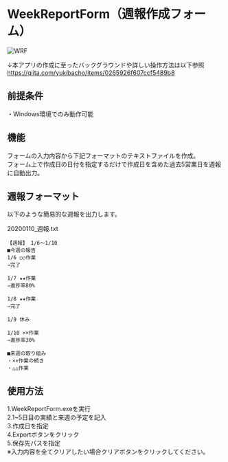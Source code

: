 # WeekReportForm（週報作成フォーム）
![WRF](https://user-images.githubusercontent.com/57794992/72134921-9422b600-33c8-11ea-96e3-53c83c2dfe9a.png)

↓本アプリの作成に至ったバックグラウンドや詳しい操作方法は以下参照
https://qiita.com/yukibacho/items/0265926f607ccf5489b8

## 前提条件
・Windows環境でのみ動作可能

## 機能
フォームの入力内容から下記フォーマットのテキストファイルを作成。<br>
フォーム上で作成日の日付を指定するだけで作成日を含めた過去5営業日を週報に自動出力。

## 週報フォーマット
以下のような簡易的な週報を出力します。

20200110_週報.txt
``` 
【週報】 1/6～1/10
■今週の報告
1/6 ○○作業
→完了

1/7 ★★作業
⇒進捗率80%

1/8 ★★作業
⇒完了

1/9 休み

1/10 ××作業
⇒進捗率30%

■来週の取り組み
・××作業の続き
・△△作業
```

## 使用方法
1.WeekReportForm.exeを実行<br>
2.1~5日目の実績と来週の予定を記入<br>
3.作成日を指定<br>
4.Exportボタンをクリック<br>
5.保存先パスを指定<br>
※入力内容を全てクリアしたい場合クリアボタンをクリックしてください。<br>
